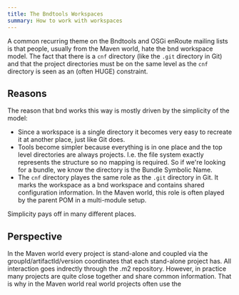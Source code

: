 ```yaml
---
title: The Bndtools Workspaces
summary: How to work with workspaces
---
```


A common recurring theme on the Bndtools and OSGi enRoute mailing lists is that people, usually from the Maven world, hate the bnd workspace model. The fact that there is a `cnf` directory (like the `.git` directory in Git) and that the project directories must be on the same level as the `cnf` directory is seen as an (often HUGE) constraint. 

## Reasons

The reason that bnd works this way is mostly driven by the simplicity of the model: 

* Since a workspace is a single directory it becomes very easy to recreate it at another place, just like Git does.
* Tools become simpler because everything is in one place and the top level directories are always projects. I.e. the file system exactly represents the structure so no mapping is required. So if we're looking for a bundle, we know the directory is the Bundle Symbolic Name.
* The `cnf` directory playes the same role as the `.git` directory in Git. It marks the workspace as a bnd workspace and contains shared configuration information. In the Maven world, this role is often played by the parent POM in a multi-module setup.

Simplicity pays off in many different places.

## Perspective

In the Maven world every project is stand-alone and coupled via the groupId/artifactId/version coordinates that each stand-alone project has. All interaction goes indrectly through the .m2 repository. However, in practice many projects are quite close together and share common information. That is why in the Maven world real world projects often use the     




